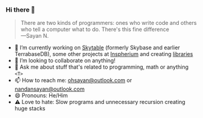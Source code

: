 ### Hi there 👋

> There are two kinds of programmers: ones who write code and others who tell a computer what to do. There's this fine difference<br>—Sayan N.

- 🔭 I’m currently working on [Skytable](https://github.com/skybasedb/skybase) (formerly Skybase and earlier TerrabaseDB), some other projects at [Inspherium](https://github.com/inspherium) and creating [libraries](https://crates.io/users/ohsayan)
- 👯 I’m looking to collaborate on anything!
- 💬 Ask me about stuff that's related to programming, math or anything `<T>`
- 📫 How to reach me: ohsayan@outlook.com or nandansayan@outlook.com
- 😄 Pronouns: He/Him
- ⚠️ Love to hate: Slow programs and unnecessary recursion creating huge stacks
